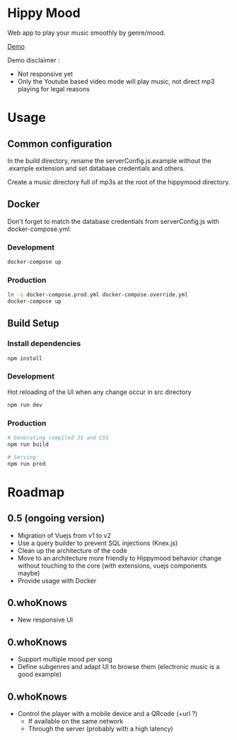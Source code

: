 # Hippy Mood
Web app to play your music smoothly by genre/mood.

[Demo](http://hippymood.xyz)

Demo disclaimer :
- Not responsive yet
- Only the Youtube based video mode will play music, not direct mp3 playing for legal reasons

# Usage

## Common configuration
In the build directory, rename the serverConfig.js.example without the .example extension and set database credentials and others.

Create a music directory full of mp3s at the root of the hippymood directory.

## Docker

Don't forget to match the database credentials from serverConfig.js with docker-compose.yml.

### Development
``` bash
docker-compose up
```

### Production
``` bash
ln -s docker-compose.prod.yml docker-compose.override.yml
docker-compose up
```

## Build Setup

### Install dependencies

``` bash
npm install
```

### Development
Hot reloading of the UI when any change occur in src directory

``` bash
npm run dev
```

### Production
``` bash
# Generating compiled JS and CSS
npm run build

# Serving
npm run prod
```

# Roadmap

## 0.5 (ongoing version)
- Migration of Vuejs from v1 to v2
- Use a query builder to prevent SQL injections (Knex.js)
- Clean up the architecture of the code
- Move to an architecture more friendly to Hippymood behavior change without touching to the core (with extensions, vuejs components maybe)
- Provide usage with Docker

## 0.whoKnows
- New responsive UI

## 0.whoKnows
- Support multiple mood per song
- Define subgenres and adapt UI to browse them (electronic music is a good example)

## 0.whoKnows
- Control the player with a mobile device and a QRcode (+url ?)
    - If available on the same network
    - Through the server (probably with a high latency)
